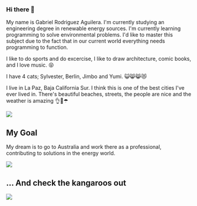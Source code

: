 ### Hi there 👋

My name is Gabriel Rodriguez Aguilera. I'm currently studying an engineering degree in renewable energy sources. I'm currently learning programming to solve environmental problems. I'd like to master this subject due to the fact that in our current world everything needs programming to function.

I like to do sports and do excercise, I like to draw architecture, comic books, and I love music. 😝

I have 4 cats; Sylvester, Berlin, Jimbo and Yumi. 😺😸😹😻

I live in La Paz, Baja California Sur. I think this is one of the best cities I've ever lived in. There's beautiful beaches, streets, the people are nice and the weather is amazing 👌👣☂

![](https://media.gq.com.mx/photos/60d8cf440902794e675ed059/16:9/w_2560%2Cc_limit/Balandra.jpeg)

## My Goal
My dream is to go to Australia and work there as a professional, contributing to solutions in the energy world.

![](http://www.renewableenergyhub.com.au/wp-content/uploads/2022/03/2030-and-beyond-blog-image-small-1024x683.png)

## ... And check the kangaroos out

![](https://i.guim.co.uk/img/media/3e179b140c9fa9cec86c4485bcbef09269fac03d/687_44_2313_1388/master/2313.jpg?width=1200&height=1200&quality=85&auto=format&fit=crop&s=79fa5186739a57d01a59b47b32e49f78)
<!--
**gabrielroag/gabrielroag** is a ✨ _special_ ✨ repository because its `README.md` (this file) appears on your GitHub profile.

Here are some ideas to get you started:

- 🔭 I’m currently working on ...
- 🌱 I’m currently learning ...
- 👯 I’m looking to collaborate on ...
- 🤔 I’m looking for help with ...
- 💬 Ask me about ...
- 📫 How to reach me: ...
- 😄 Pronouns: ...
- ⚡ Fun fact: ...
-->
